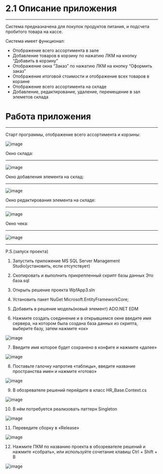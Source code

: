# 2.1 Описание приложения
***

Система предназначена для покупок продуктов питания, и подсчета пробитого товара на кассе.

Система имеет функционал:
- Отображение всего ассортимента в зале
- Добавление товаров в корзину по нажатию ЛКМ на кнопку “Добавить в корзину”
- Отображение окна “Заказ” по нажатию ЛКМ на кнопку “Оформить заказ”
- Отображение итоговой стоимости и отображение всех товаров в корзине
- Отображение всего ассортимента на складе
- Добавление, редактирование, удаление, перемещение в зал элеметов склада
  
# Работа приложения
***

Старт программы, отображение всего ассортимента и корзины:

![image](https://github.com/tostmeister/WearShopX/assets/112758747/0c8e486f-c1ee-4a37-84a6-b5cf5dde07d8)

Окно склада:
***
![image](https://github.com/tostmeister/WearShopX/assets/112758747/0f6b9f82-2f9a-49f5-944f-94ae4acf1dd5)

Окно добавления элемента на склад:
***
![image](https://github.com/tostmeister/WearShopX/assets/112758747/3d6e3a02-b3c2-463c-9205-2cb761e8d2a5)

Окно редактирования элемента на складе:
***
![image](https://github.com/tostmeister/WearShopX/assets/112758747/16d4a154-08d4-4ecd-ab87-ee9a6cfb9c0f)

Окно чека:
***
![image](https://github.com/tostmeister/WearShopX/assets/112758747/e63bb64c-6101-445e-ac23-1547bd278f34)

***
P.S.(запуск проекта)

1. Запустить приложение MS SQL Server Management Studio(установить, если отсутствует)

2. Скопировать и выполнить прикрепленный скрипт базы данных Это база.sql

3. Открыть решение проекта WpfApp3.sln 

4. Установить пакет NuGet Microsoft.EntityFrameworkCore;

5. Добавить в решение модель(новый элемент) ADO.NET EDM

6. Нажмите создать соединение и в открывшемся окне введите имя сервера, на котором была создана база данных из скрипта, выберите базу, затем нажмите «ок» 


![image](https://user-images.githubusercontent.com/116517177/231429343-2be5c44a-34a3-4a81-88c8-d81c5114aa70.png)

7. Введите имя которое будет сохранено в конфиге и нажмите «далее»

![image](https://user-images.githubusercontent.com/116517177/231429725-90fb0a4e-4f92-46b7-aa3e-49158fbc2ab5.png)

8. Поставьте галочку напротив «таблицы», введите название пространства имен и нажмите «готово»

![image](https://user-images.githubusercontent.com/116517177/231429804-f6880ce6-d8d4-4cfb-88bb-7ba0855b5d62.png)

9. В обозревателе решений перейдите в класс HR_Base.Context.cs

![image](https://user-images.githubusercontent.com/116517177/231430047-f9d8a569-e45b-43f4-9f45-99cd5432ba1d.png)

10. В нём потребуется реализовать паттерн Singleton

![image](https://user-images.githubusercontent.com/116517177/231430121-f1324515-300a-4ee8-8ee1-528d55e1e2a4.png)

11. Переведите сборку в «Release»

![image](https://user-images.githubusercontent.com/116517177/231430186-2a1f835c-59cc-4cb7-ae57-7a2c5bef1408.png)

12. Нажмите ПКМ по названию проекта в обозревателе решений и нажмите «собрать», или используйте сочетание клавиш Ctrl + Shift + B

![image](https://user-images.githubusercontent.com/116517177/231430242-01c1316d-0c2f-4d1d-b912-f3d11153c359.png)
